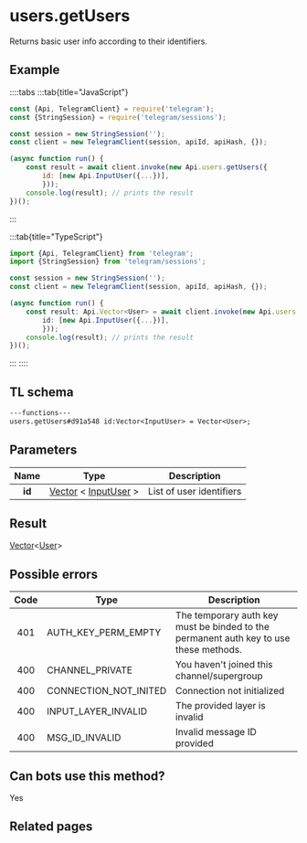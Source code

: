 # users.getUsers

Returns basic user info according to their identifiers.

## Example

::::tabs
:::tab{title="JavaScript"}

```js
const {Api, TelegramClient} = require('telegram');
const {StringSession} = require('telegram/sessions');

const session = new StringSession('');
const client = new TelegramClient(session, apiId, apiHash, {});

(async function run() {
    const result = await client.invoke(new Api.users.getUsers({
		id: [new Api.InputUser({...})],
		}));
    console.log(result); // prints the result
})();
```

:::

:::tab{title="TypeScript"}

```ts
import {Api, TelegramClient} from 'telegram';
import {StringSession} from 'telegram/sessions';

const session = new StringSession('');
const client = new TelegramClient(session, apiId, apiHash, {});

(async function run() {
    const result: Api.Vector<User> = await client.invoke(new Api.users.getUsers({
		id: [new Api.InputUser({...})],
		}));
    console.log(result); // prints the result
})();
```

:::
::::

## TL schema

```txt
---functions---
users.getUsers#d91a548 id:Vector<InputUser> = Vector<User>;
```

## Parameters

|  Name  | Type                                                                                                          | Description              |
| :----: | ------------------------------------------------------------------------------------------------------------- | ------------------------ |
| **id** | [Vector](https://core.telegram.org/type/Vector%20t) < [InputUser](https://core.telegram.org/type/InputUser) > | List of user identifiers |

## Result

[Vector](https://core.telegram.org/type/Vector%20t)<[User](https://core.telegram.org/type/User)>

## Possible errors

| Code | Type                  | Description                                                                           |
| :--: | --------------------- | ------------------------------------------------------------------------------------- |
| 401  | AUTH_KEY_PERM_EMPTY   | The temporary auth key must be binded to the permanent auth key to use these methods. |
| 400  | CHANNEL_PRIVATE       | You haven't joined this channel/supergroup                                            |
| 400  | CONNECTION_NOT_INITED | Connection not initialized                                                            |
| 400  | INPUT_LAYER_INVALID   | The provided layer is invalid                                                         |
| 400  | MSG_ID_INVALID        | Invalid message ID provided                                                           |

## Can bots use this method?

Yes

## Related pages
